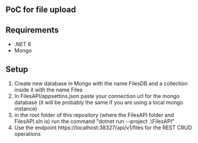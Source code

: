 ## PoC for file upload

## Requirements

- .NET 6
- Mongo

## Setup

1. Create new database in Mongo with the name FilesDB and a collection inside it with the name Files
2. In FilesAPI/appsettins.json paste your connection url for the mongo database (it will be probably the same if you are using a local mongo instance)
3. in the root folder of this repository (where the FilesAPI folder and FilesAPI.sln is) run the command "dotnet run --project .\FilesAPI\"
4. Use the endpoint https://localhost:38327/api/v1/files for the REST CRUD operations
